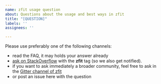 ```yaml
---
name: zfit usage question
about: Questions about the usage and best ways in zfit
title: "[QUESTION]"
labels: ''
assignees: ''

---
```


Please use preferably one of the following channels:
 - read the FAQ, it may holds your answer already
 - [ask on StackOverflow](https://stackoverflow.com/questions/ask) with 
the **zfit** tag (so we also get notified).
 - if you want to ask immediately a broader community, feel free to ask in the [Gitter channel of zfit](https://gitter.im/zfit/zfit)
 - or post an issue here with the question
